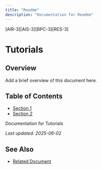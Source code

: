 ```yaml
---
title: "Readme"
description: "Documentation for Readme"
---
```


[AIR-3][AIS-3][BPC-3][RES-3]


<!-- markdownlint-disable MD013 line-length -->

# Tutorials

## Overview

Add a brief overview of this document here.

## Table of Contents

- [Section 1](#section-1)
- [Section 2](#section-2)


Documentation for Tutorials

*Last updated: 2025-06-02*

## See Also

- [Related Document](#related-document)

